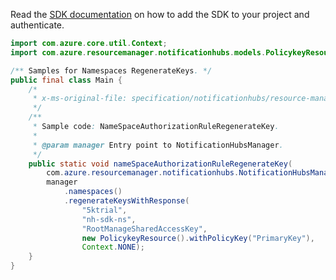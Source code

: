 Read the [SDK documentation](https://github.com/Azure/azure-sdk-for-java/blob/azure-resourcemanager-notificationhubs_1.0.0-beta.2/sdk/notificationhubs/azure-resourcemanager-notificationhubs/README.md) on how to add the SDK to your project and authenticate.

```java
import com.azure.core.util.Context;
import com.azure.resourcemanager.notificationhubs.models.PolicykeyResource;

/** Samples for Namespaces RegenerateKeys. */
public final class Main {
    /*
     * x-ms-original-file: specification/notificationhubs/resource-manager/Microsoft.NotificationHubs/stable/2017-04-01/examples/Namespaces/NHNameSpaceAuthorizationRuleRegenrateKey.json
     */
    /**
     * Sample code: NameSpaceAuthorizationRuleRegenerateKey.
     *
     * @param manager Entry point to NotificationHubsManager.
     */
    public static void nameSpaceAuthorizationRuleRegenerateKey(
        com.azure.resourcemanager.notificationhubs.NotificationHubsManager manager) {
        manager
            .namespaces()
            .regenerateKeysWithResponse(
                "5ktrial",
                "nh-sdk-ns",
                "RootManageSharedAccessKey",
                new PolicykeyResource().withPolicyKey("PrimaryKey"),
                Context.NONE);
    }
}
```
